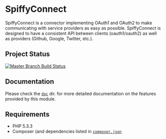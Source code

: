 # SpiffyConnect

SpiffyConnect is a connector implementing OAuth1 and OAuth2 to make communicating with service providers as easy as
possible. SpiffyConnect is designed to have a consistent API between clients (oauth1/oauth2) as well as providers
(Github, Google, Twitter, etc.).

## Project Status
[![Master Branch Build Status](https://secure.travis-ci.org/spiffyjr/spiffy-connect.png?branch=master)](http://travis-ci.org/spiffyjr/spiffy-connect)


## Documentation

Please check the [`doc`](https://github.com/spiffyjr/spiffy-connect/tree/master/doc) dir.
for more detailed documentation on the features provided by this module.

## Requirements

* PHP 5.3.3
* Composer (and dependencies listed in [`composer.json`](https://github.com/spiffyjr/spiffy-connect/tree/master/composer.json)
